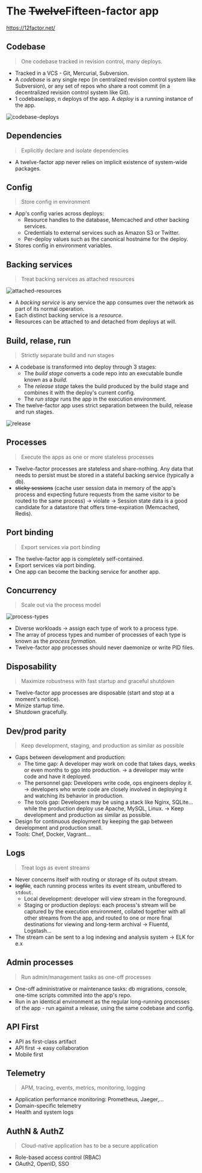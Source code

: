 # The ~~Twelve~~Fifteen-factor app

<https://12factor.net/>

## Codebase

> One codebase tracked in revision control, many deploys.

* Tracked in a VCS - Git, Mercurial, Subversion.
* A *codebase* is any single repo (in centralized revision control system like Subversion), or any set of repos who share a root commit (in a decentralized revision control system like Git).
* 1 codebase/app, n deploys of the app. A *deploy* is a running instance of the app.

![codebase-deploys](https://12factor.net/images/codebase-deploys.png)

## Dependencies

> Explicitly declare and isolate dependencies

* A twelve-factor app never relies on implicit existence of system-wide packages.

## Config

> Store config in environment

* App's config varies across deploys:
  * Resource handles to the database, Memcached and other backing services.
  * Credentials to external services such as Amazon S3 or Twitter.
  * Per-deploy values such as the canonical hostname for the deploy.
* Stores config in environment variables.

## Backing services

> Treat backing services as attached resources

![attached-resources](https://12factor.net/images/attached-resources.png)

* A *backing service* is any service the app consumes over the network as part of its normal operation.
* Each distinct backing service is a *resource*.
* Resources can be attached to and detached from deploys at will.

## Build, relase, run

> Strictly separate build and run stages

* A codebase is transformed into deploy through 3 stages:
  * The *build stage* converts a code repo into an executable bundle known as a *build*.
  * The *release stage* takes the build produced by the build stage and combines it with the deploy's current config.
  * The *run stage* runs the app in the execution environment.
* The twelve-factor app uses strict separation between the build, release and run stages.

![release](https://12factor.net/images/release.png)

## Processes

> Execute the apps as one or more stateless processes

* Twelve-factor processes are stateless and share-nothing. Any data that needs to persist must be stored in a stateful backing service (typically a db).
* ~~sticky sessions~~ (cache user session data in memory of the app's process and expecting future requests from the same visitor to be routed to the same process) -> violate -> Session state data is a good candidate for a datastore that offers time-expiration (Memcached, Redis).

## Port binding

> Export services via port binding

* The twelve-factor app is completely self-contained.
* Export services via port binding.
* One app can become the backing service for another app.

## Concurrency

> Scale out via the process model

![process-types](https://12factor.net/images/process-types.png)

* Diverse workloads -> assign each type of work to a process type.
* The array of process types and number of processes of each type is known as the *process formation*.
* Twelve-factor app processes should never daemonize or write PID files.

## Disposability

> Maximize robustness with fast startup and graceful shutdown

* Twelve-factor app processes are disposable (start and stop at a moment's notice).
* Minize startup time.
* Shutdown gracefully.

## Dev/prod parity

> Keep development, staging, and production as similar as possible

* Gaps between development and production:
  * The time gap: A developer may work on code that takes days, weeks or even months to ggo into production. -> a developer may write code and have it deployed.
  * The personnel gap: Developers write code, ops engineers deploy it. -> developers who wrote code are closely involved in deploying it and watching its behavior in production.
  * The tools gap: Developers may be using a stack like Nginx, SQLite... while the production deploy use Apache, MySQL, Linux. -> Keep development and production as similar as possible.
* Design for continuous deployment by keeping the gap between development and production small.
* Tools: Chef, Docker, Vagrant...

## Logs

> Treat logs as event streams

* Never concerns itself with routing or storage of its output stream.
* ~~logfile~~, each running process writes its event stream, unbuffered to `stdout`.
  * Local development: developer will view stream in the foreground.
  * Staging or production deploys: each process's stream will be captured by the execution environment, collated together with all other streams from the app, and routed to one or more final destinations for viewing and long-term archival -> Fluentd, Logstash...
* The stream can be sent to a log indexing and analysis system -> ELK for e.x

## Admin processes

> Run admin/management tasks as one-off processes

* One-off administrative or maintenance tasks: db migrations, console, one-time scripts commited into the app's repo.
* Run in an identical environment as the regular long-running processes of the app - run against a release, using the same codebase and config.

## API First

* API as first-class artifact
* API first -> easy collaboration
* Mobile first

## Telemetry

> APM, tracing, events, metrics, monitoring, logging

* Application performance monitoring: Prometheus, Jaeger,...
* Domain-specific telemetry
* Health and system logs

## AuthN & AuthZ

> Cloud-native application has to be a secure application

* Role-based access control (RBAC)
* OAuth2, OpenID, SSO
